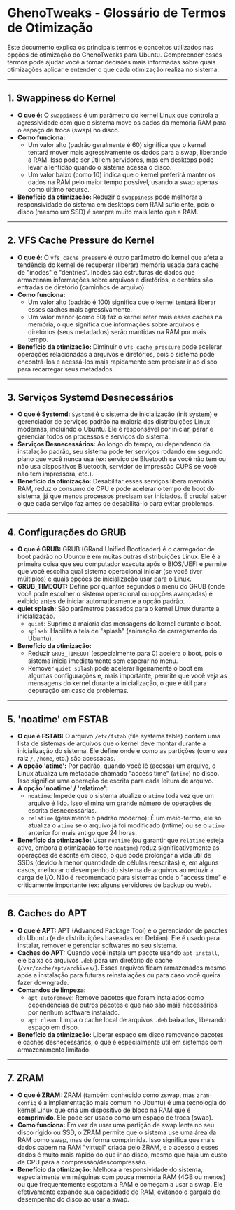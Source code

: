 # GhenoTweaks - Glossário de Termos de Otimização

Este documento explica os principais termos e conceitos utilizados nas opções de otimização do GhenoTweaks para Ubuntu. Compreender esses termos pode ajudar você a tomar decisões mais informadas sobre quais otimizações aplicar e entender o que cada otimização realiza no sistema.

---

## 1. Swappiness do Kernel

*   **O que é:** O `swappiness` é um parâmetro do kernel Linux que controla a agressividade com que o sistema move os dados da memória RAM para o espaço de troca (swap) no disco.
*   **Como funciona:**
    *   Um valor alto (padrão geralmente é 60) significa que o kernel tentará mover mais agressivamente os dados para a swap, liberando a RAM. Isso pode ser útil em servidores, mas em desktops pode levar a lentidão quando o sistema acessa o disco.
    *   Um valor baixo (como 10) indica que o kernel preferirá manter os dados na RAM pelo maior tempo possível, usando a swap apenas como último recurso.
*   **Benefício da otimização:** Reduzir o `swappiness` pode melhorar a responsividade do sistema em desktops com RAM suficiente, pois o disco (mesmo um SSD) é sempre muito mais lento que a RAM.

---

## 2. VFS Cache Pressure do Kernel

*   **O que é:** O `vfs_cache_pressure` é outro parâmetro do kernel que afeta a tendência do kernel de recuperar (liberar) memória usada para cache de "inodes" e "dentries". Inodes são estruturas de dados que armazenam informações sobre arquivos e diretórios, e dentries são entradas de diretório (caminhos de arquivo).
*   **Como funciona:**
    *   Um valor alto (padrão é 100) significa que o kernel tentará liberar esses caches mais agressivamente.
    *   Um valor menor (como 50) faz o kernel reter mais esses caches na memória, o que significa que informações sobre arquivos e diretórios (seus metadados) serão mantidas na RAM por mais tempo.
*   **Benefício da otimização:** Diminuir o `vfs_cache_pressure` pode acelerar operações relacionadas a arquivos e diretórios, pois o sistema pode encontrá-los e acessá-los mais rapidamente sem precisar ir ao disco para recarregar seus metadados.

---

## 3. Serviços Systemd Desnecessários

*   **O que é Systemd:** `Systemd` é o sistema de inicialização (init system) e gerenciador de serviços padrão na maioria das distribuições Linux modernas, incluindo o Ubuntu. Ele é responsável por iniciar, parar e gerenciar todos os processos e serviços do sistema.
*   **Serviços Desnecessários:** Ao longo do tempo, ou dependendo da instalação padrão, seu sistema pode ter serviços rodando em segundo plano que você nunca usa (ex: serviço de Bluetooth se você não tem ou não usa dispositivos Bluetooth, servidor de impressão CUPS se você não tem impressora, etc.).
*   **Benefício da otimização:** Desabilitar esses serviços libera memória RAM, reduz o consumo de CPU e pode acelerar o tempo de boot do sistema, já que menos processos precisam ser iniciados. É crucial saber o que cada serviço faz antes de desabilitá-lo para evitar problemas.

---

## 4. Configurações do GRUB

*   **O que é GRUB:** GRUB (GRand Unified Bootloader) é o carregador de boot padrão no Ubuntu e em muitas outras distribuições Linux. Ele é a primeira coisa que seu computador executa após o BIOS/UEFI e permite que você escolha qual sistema operacional iniciar (se você tiver múltiplos) e quais opções de inicialização usar para o Linux.
*   **GRUB_TIMEOUT:** Define por quantos segundos o menu do GRUB (onde você pode escolher o sistema operacional ou opções avançadas) é exibido antes de iniciar automaticamente a opção padrão.
*   **quiet splash:** São parâmetros passados para o kernel Linux durante a inicialização.
    *   `quiet`: Suprime a maioria das mensagens do kernel durante o boot.
    *   `splash`: Habilita a tela de "splash" (animação de carregamento do Ubuntu).
*   **Benefício da otimização:**
    *   Reduzir `GRUB_TIMEOUT` (especialmente para 0) acelera o boot, pois o sistema inicia imediatamente sem esperar no menu.
    *   Remover `quiet splash` pode acelerar ligeiramente o boot em algumas configurações e, mais importante, permite que você veja as mensagens do kernel durante a inicialização, o que é útil para depuração em caso de problemas.

---

## 5. 'noatime' em FSTAB

*   **O que é FSTAB:** O arquivo `/etc/fstab` (file systems table) contém uma lista de sistemas de arquivos que o kernel deve montar durante a inicialização do sistema. Ele define onde e como as partições (como sua raiz `/`, `/home`, etc.) são acessadas.
*   **A opção 'atime':** Por padrão, quando você lê (acessa) um arquivo, o Linux atualiza um metadado chamado "access time" (`atime`) no disco. Isso significa uma operação de escrita para cada leitura de arquivo.
*   **A opção 'noatime' / 'relatime':**
    *   `noatime`: Impede que o sistema atualize o `atime` toda vez que um arquivo é lido. Isso elimina um grande número de operações de escrita desnecessárias.
    *   `relatime` (geralmente o padrão moderno): É um meio-termo, ele só atualiza o `atime` se o arquivo já foi modificado (mtime) ou se o `atime` anterior for mais antigo que 24 horas.
*   **Benefício da otimização:** Usar `noatime` (ou garantir que `relatime` esteja ativo, embora a otimização force `noatime`) reduz significativamente as operações de escrita em disco, o que pode prolongar a vida útil de SSDs (devido à menor quantidade de células reescritas) e, em alguns casos, melhorar o desempenho do sistema de arquivos ao reduzir a carga de I/O. Não é recomendado para sistemas onde o "access time" é criticamente importante (ex: alguns servidores de backup ou web).

---

## 6. Caches do APT

*   **O que é APT:** APT (Advanced Package Tool) é o gerenciador de pacotes do Ubuntu (e de distribuições baseadas em Debian). Ele é usado para instalar, remover e gerenciar softwares no seu sistema.
*   **Caches do APT:** Quando você instala um pacote usando `apt install`, ele baixa os arquivos `.deb` para um diretório de cache (`/var/cache/apt/archives/`). Esses arquivos ficam armazenados mesmo após a instalação para futuras reinstalações ou para caso você queira fazer downgrade.
*   **Comandos de limpeza:**
    *   `apt autoremove`: Remove pacotes que foram instalados como dependências de outros pacotes e que não são mais necessários por nenhum software instalado.
    *   `apt clean`: Limpa o cache local de arquivos `.deb` baixados, liberando espaço em disco.
*   **Benefício da otimização:** Liberar espaço em disco removendo pacotes e caches desnecessários, o que é especialmente útil em sistemas com armazenamento limitado.

---

## 7. ZRAM

*   **O que é ZRAM:** ZRAM (também conhecido como zswap, mas `zram-config` é a implementação mais comum no Ubuntu) é uma tecnologia do kernel Linux que cria um dispositivo de bloco na RAM que é **comprimido**. Ele pode ser usado como um espaço de troca (swap).
*   **Como funciona:** Em vez de usar uma partição de swap lenta no seu disco rígido ou SSD, o ZRAM permite que o sistema use uma área da RAM como swap, mas de forma comprimida. Isso significa que mais dados cabem na RAM "virtual" criada pelo ZRAM, e o acesso a esses dados é muito mais rápido do que ir ao disco, mesmo que haja um custo de CPU para a compressão/descompressão.
*   **Benefício da otimização:** Melhora a responsividade do sistema, especialmente em máquinas com pouca memória RAM (4GB ou menos) ou que frequentemente esgotam a RAM e começam a usar a swap. Ele efetivamente expande sua capacidade de RAM, evitando o gargalo de desempenho do disco ao usar a swap.